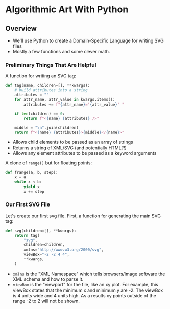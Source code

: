 # Algorithmic Art With Python

## Overview
- We'll use Python to create a Domain-Specific Language for writing SVG files
- Mostly a few functions and some clever math.

### Preliminary Things That Are Helpful

A function for writing an SVG tag:
```python
def tag(name, children=[], **kwargs):
    # build attributes into a string
    attributes = ""
    for attr_name, attr_value in kwargs.items():
        attributes += f"{attr_name}='{attr_value}' "

    if len(children) == 0:
        return f"<{name} {attributes} />"

    middle = "\n".join(children)
    return f"<{name} {attributes}>{middle}</{name}>"
```
- Allows child elements to be passed as an array of strings
- Returns a string of XML/SVG (and potentially HTML?!)
- Allows any element attributes to be passed as a keyword arguments

A clone of `range()` but for floating points:
```python
def frange(a, b, step):
    x = a
    while x < b:
        yield x
        x += step
```

### Our First SVG File
Let's create our first svg file. First, a function for generating the main SVG tag:
```python
def svg(children=[], **kwargs):
    return tag(
        "svg",
        children=children,
        xmlns="http://www.w3.org/2000/svg",
        viewBox="-2 -2 4 4",
        **kwargs,
    )
```
- `xmlns` is the "XML Namespace" which tells browsers/image software the XML schema and how to parse it.
- `viewBox` is the "viewport" for the file, like an xy plot. For example, this viewBox states that the minimum x and minimum y are -2. The viewBox is 4 units wide and 4 units high. As a results xy points outside of the range -2 to 2 will not be shown.